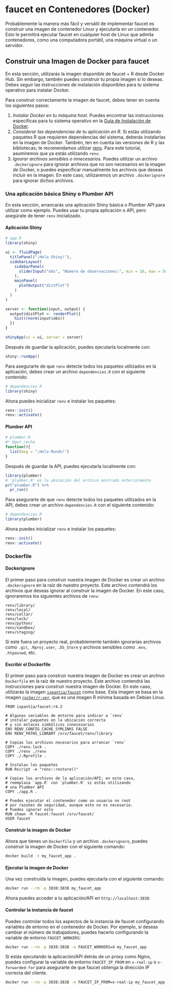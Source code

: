# faucet en Contenedores (Docker)

Probablemente la manera más fácil y versátil de implementar faucet es construir una imagen de contenedor Linux y ejecutarla en un contenedor. Esto le permitirá ejecutar faucet en cualquier host de Linux que admita contenedores, como una computadora portátil, una máquina virtual o un servidor.

## Construir una Imagen de Docker para faucet

En esta sección, utilizarás la imagen disponible de faucet + R desde Docker Hub. Sin embargo, también puedes construir tu propia imagen si lo deseas. Debes seguir las instrucciones de instalación disponibles para tu sistema operativo para instalar Docker.

Para construir correctamente la imagen de faucet, debes tener en cuenta los siguientes pasos:

1. _Instalar Docker en tu máquina host._ Puedes encontrar las instrucciones específicas para tu sistema operativo en la [Guía de Instalación de Docker](https://docs.docker.com/engine/install/).
2. _Considerar las dependencias de tu aplicación en R._ Si estás utilizando paquetes R que requieren dependencias del sistema, deberás instalarlas en la imagen de Docker. También, ten en cuenta las versiones de R y las bibliotecas; te recomendamos utilizar [renv](https://rstudio.github.io/renv/articles/renv.html). Para este tutorial, asumiremos que ya estás utilizando `renv`.
3. _Ignorar archivos sensibles o innecesarios._ Puedes utilizar un archivo `.dockerignore` para ignorar archivos que no son necesarios en la imagen de Docker, o puedes especificar manualmente los archivos que deseas incluir en la imagen. En este caso, utilizaremos un archivo `.dockerignore` para ignorar dichos archivos.

### Una aplicación básica Shiny o Plumber API

En esta sección, arrancarás una aplicación Shiny básica o Plumber API para utilizar como ejemplo. Puedes usar tu propia aplicación o API, pero asegúrate de tener `renv` inicializado.

#### Aplicación Shiny

```r
# app.R
library(shiny)

ui <- fluidPage(
  titlePanel("¡Hola Shiny!"),
  sidebarLayout(
    sidebarPanel(
      sliderInput("obs", "Número de observaciones:", min = 10, max = 500, value = 100)
    ),
    mainPanel(
      plotOutput("distPlot")
    )
  )
)

server <- function(input, output) {
  output$distPlot <- renderPlot({
    hist(rnorm(input$obs))
  })
}

shinyApp(ui = ui, server = server)
```

Después de guardar la aplicación, puedes ejecutarla localmente con:

```r
shiny::runApp()
```

Para asegurarte de que `renv` detecte todos los paquetes utilizados en la aplicación, debes crear un archivo `dependencies.R` con el siguiente contenido:

```r
# dependencies.R
library(shiny)
```

Ahora puedes inicializar `renv` e instalar los paquetes:

```r
renv::init()
renv::activate()
```

#### Plumber API

```r
# plumber.R
#* @get /echo
function(){
  list(msg = "¡Hola Mundo!")
}
```

Después de guardar la API, puedes ejecutarla localmente con:

```r
library(plumber)
# 'plumber.R' es la ubicación del archivo mostrado anteriormente
pr("plumber.R") %>%
  pr_run()
```

Para asegurarte de que `renv` detecte todos los paquetes utilizados en la API, debes crear un archivo `dependencies.R` con el siguiente contenido:

```r
# dependencies.R
library(plumber)
```

Ahora puedes inicializar `renv` e instalar los paquetes:

```r
renv::init()
renv::activate()
```

### Dockerfile

#### Dockerignore

El primer paso para construir nuestra imagen de Docker es crear un archivo `.dockerignore` en la raíz de nuestro proyecto. Este archivo contendrá los archivos que deseas ignorar al construir la imagen de Docker. En este caso, ignoraremos los siguientes archivos de `renv`:

```dockerignore
renv/library/
renv/local/
renv/cellar/
renv/lock/
renv/python/
renv/sandbox/
renv/staging/
```

Si este fuera un proyecto real, probablemente también ignorarías archivos como `.git`, `.Rproj.user`, `.DS_Store` y archivos sensibles como `.env`, `.htpasswd`, etc.

#### Escribir el Dockerfile

El primer paso para construir nuestra imagen de Docker es crear un archivo `Dockerfile` en la raíz de nuestro proyecto. Este archivo contendrá las instrucciones para construir nuestra imagen de Docker. En este caso, utilizarás la imagen [`ixpantia/faucet`](https://hub.docker.com/r/ixpantia/faucet) como base. Esta imagen se basa en la imagen [`rocker/r-ver`](https://hub.docker.com/r/rocker/r-ver), que es una imagen R mínima basada en Debian Linux.

```
FROM ixpantia/faucet:r4.3

# Algunas variables de entorno para indicar a `renv`
# instalar paquetes en la ubicación correcta
# y sin enlaces simbólicos innecesarios
ENV RENV_CONFIG_CACHE_SYMLINKS FALSE
ENV RENV_PATHS_LIBRARY /srv/faucet/renv/library

# Copias los archivos necesarios para arrancar `renv`
COPY ./renv.lock .
COPY ./renv ./renv
COPY ./.Rprofile .

# Instalas los paquetes
RUN Rscript -e "renv::restore()"

# Copias los archivos de la aplicación/API; en este caso,
# reemplaza `app.R` con `plumber.R` si estás utilizando
# una Plumber API
COPY ./app.R .

# Puedes ejecutar el contenedor como un usuario no root
# por razones de seguridad, aunque esto no es necesario.
# Puedes ignorar esto
RUN chown -R faucet:faucet /srv/faucet/
USER faucet
```

#### Construir la imagen de Docker

Ahora que tienes un `Dockerfile` y un archivo `.dockerignore`, puedes construir la imagen de Docker con el siguiente comando:

```bash
docker build -t my_faucet_app .
```

#### Ejecutar la imagen de Docker

Una vez construida la imagen, puedes ejecutarla con el siguiente comando:

```bash
docker run --rm -p 3838:3838 my_faucet_app
```

Ahora puedes acceder a tu aplicación/API en `http://localhost:3838`.

#### Controlar la instancia de faucet

Puedes controlar todos los aspectos de la instancia de faucet configurando
variables de entorno en el contenedor de Docker. Por ejemplo, si deseas cambiar
el número de trabajadores, puedes hacerlo configurando la variable de entorno
`FAUCET_WORKERS`:

```bash
docker run --rm -p 3838:3838 -e FAUCET_WORKERS=4 my_faucet_app
```

Si estás ejecutando la aplicación/API detrás de un proxy como Nginx, puedes
configurar la variable de entorno `FAUCET_IP_FROM` en `x-real-ip`
o `x-forwarded-for` para asegurarte de que faucet obtenga la dirección IP
correcta del cliente.

```bash
docker run --rm -p 3838:3838 -e FAUCET_IP_FROM=x-real-ip my_faucet_app
```
